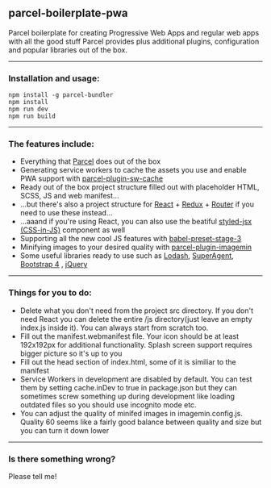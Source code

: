 ## parcel-boilerplate-pwa
Parcel boilerplate for creating Progressive Web Apps and regular web apps with all the good stuff Parcel provides plus additional plugins, configuration and popular libraries out of the box.

* * *

### Installation and usage:

`npm install -g parcel-bundler`  
`npm install`  
`npm run dev`  
`npm run build`  


* * *

### The features include:

*   Everything that [Parcel](https://github.com/parcel-bundler/parcel) does out of the box
*   Generating service workers to cache the assets you use and enable PWA support with [parcel-plugin-sw-cache](https://github.com/mischnic/parcel-plugin-sw-cache)
*   Ready out of the box project structure filled out with placeholder HTML, SCSS, JS and web manifest...
*   ...but there's also a project structure for [React](https://github.com/facebook/react) \+ [Redux](https://github.com/reactjs/react-redux) \+ [Router](https://github.com/ReactTraining/react-router) if you need to use these instead...
*   ...aaand if you're using React, you can also use the beatiful [styled-jsx (CSS-in-JS)](https://github.com/zeit/styled-jsx) component as well
*   Supporting all the new cool JS features with [babel-preset-stage-3](https://www.npmjs.com/package/babel-preset-stage-3)
*   Minifying images to your desired quality with [parcel-plugin-imagemin](https://github.com/DeMoorJasper/parcel-plugin-imagemin)
*   Some useful libraries ready to use such as [Lodash](https://github.com/lodash/lodash), [SuperAgent](https://github.com/visionmedia/superagent), [Bootstrap 4](https://github.com/twbs/bootstrap) , [jQuery](https://github.com/jquery/jquery)

* * *

### Things for you to do:

*   Delete what you don't need from the project src directory. If you don't need React you can delete the entire /js directory(just leave an empty index.js inside it). You can always start from scratch too.
*   Fill out the manifest.webmanifest file. Your icon should be at least 192x192px for additional functionality. Splash screen support requires bigger picture so it's up to you
*   Fill out the head section of index.html, some of it is similiar to the manifest
*   Service Workers in development are disabled by default. You can test them by setting cache.inDev to true in package.json but they can sometimes screw something up during development like loading outdated files so you should use incognito mode etc.
*   You can adjust the quality of minifed images in imagemin.config.js. Quality 60 seems like a fairly good balance between quality and size but you can turn it down lower

* * *

### Is there something wrong?

Please tell me!
